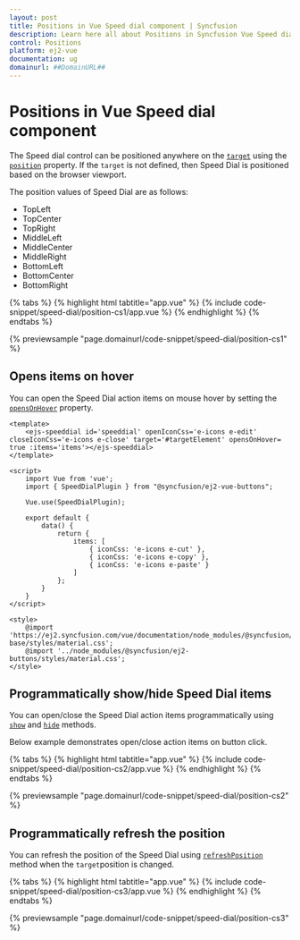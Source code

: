 ```yaml
---
layout: post
title: Positions in Vue Speed dial component | Syncfusion
description: Learn here all about Positions in Syncfusion Vue Speed dial component of Syncfusion Essential JS 2 and more.
control: Positions 
platform: ej2-vue
documentation: ug
domainurl: ##DomainURL##
---
```


# Positions in Vue Speed dial component

The Speed dial control can be positioned anywhere on the [`target`](https://ej2.syncfusion.com/vue/documentation/api/speed-dial#target) using the [`position`](https://ej2.syncfusion.com/vue/documentation/api/speed-dial#position) property. If the `target` is not defined, then Speed Dial is positioned based on the browser viewport.

The position values of Speed Dial are as follows:
* TopLeft
* TopCenter
* TopRight
* MiddleLeft
* MiddleCenter
* MiddleRight
* BottomLeft
* BottomCenter
* BottomRight

{% tabs %}
{% highlight html tabtitle="app.vue" %}
{% include code-snippet/speed-dial/position-cs1/app.vue %}
{% endhighlight %}
{% endtabs %}
        
{% previewsample "page.domainurl/code-snippet/speed-dial/position-cs1" %}

## Opens items on hover

You can open the Speed Dial action items on mouse hover by setting the [`opensOnHover`](https://ej2.syncfusion.com/vue/documentation/api/speed-dial#opensonhover) property.

```
<template>
    <ejs-speeddial id='speeddial' openIconCss='e-icons e-edit' closeIconCss='e-icons e-close' target='#targetElement' opensOnHover= true :items='items'></ejs-speeddial>
</template>

<script>
    import Vue from 'vue';
    import { SpeedDialPlugin } from "@syncfusion/ej2-vue-buttons";

    Vue.use(SpeedDialPlugin);

    export default {
        data() {
            return {
                items: [
                    { iconCss: 'e-icons e-cut' },
                    { iconCss: 'e-icons e-copy' },
                    { iconCss: 'e-icons e-paste' }
                ]
            };
        }
    }
</script>

<style>
    @import 'https://ej2.syncfusion.com/vue/documentation/node_modules/@syncfusion/ej2-base/styles/material.css';
    @import '../node_modules/@syncfusion/ej2-buttons/styles/material.css';
</style>
```

## Programmatically show/hide Speed Dial items

You can open/close the Speed Dial action items programmatically using [`show`](../api/speed-dial#show) and [`hide`](https://ej2.syncfusion.com/vue/documentation/api/speed-dial#hide) methods.

Below example demonstrates open/close action items on button click.

{% tabs %}
{% highlight html tabtitle="app.vue" %}
{% include code-snippet/speed-dial/position-cs2/app.vue %}
{% endhighlight %}
{% endtabs %}
        
{% previewsample "page.domainurl/code-snippet/speed-dial/position-cs2" %}

## Programmatically refresh the position

You can refresh the position of the Speed Dial using [`refreshPosition`](https://ej2.syncfusion.com/vue/documentation/api/speed-dial/#refreshposition) method when the `target`position is changed.

{% tabs %}
{% highlight html tabtitle="app.vue" %}
{% include code-snippet/speed-dial/position-cs3/app.vue %}
{% endhighlight %}
{% endtabs %}
        
{% previewsample "page.domainurl/code-snippet/speed-dial/position-cs3" %}

